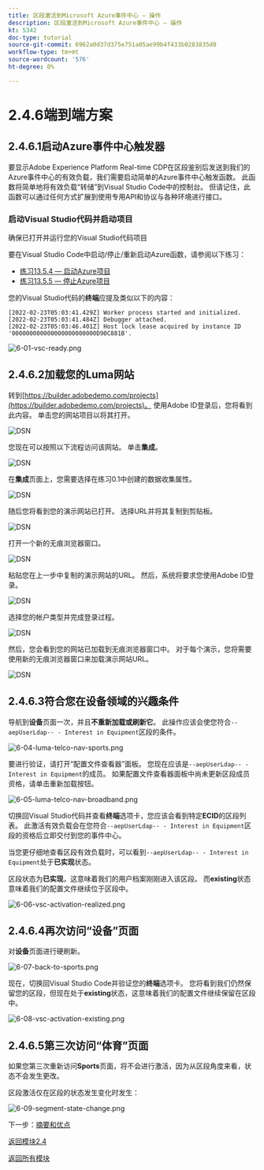 ```yaml
---
title: 区段激活到Microsoft Azure事件中心 — 操作
description: 区段激活到Microsoft Azure事件中心 — 操作
kt: 5342
doc-type: tutorial
source-git-commit: 6962a0d37d375e751a05ae99b4f433b0283835d0
workflow-type: tm+mt
source-wordcount: '576'
ht-degree: 0%

---
```


# 2.4.6端到端方案

## 2.4.6.1启动Azure事件中心触发器

要显示Adobe Experience Platform Real-time CDP在区段鉴别后发送到我们的Azure事件中心的有效负载，我们需要启动简单的Azure事件中心触发函数。 此函数将简单地将有效负载“转储”到Visual Studio Code中的控制台。 但请记住，此函数可以通过任何方式扩展到使用专用API和协议与各种环境进行接口。

### 启动Visual Studio代码并启动项目

确保已打开并运行您的Visual Studio代码项目

要在Visual Studio Code中启动/停止/重新启动Azure函数，请参阅以下练习：

- [练习13.5.4 — 启动Azure项目](./ex5.md)
- [练习13.5.5 — 停止Azure项目](./ex5.md)

您的Visual Studio代码的&#x200B;**终端**&#x200B;应提及类似以下的内容：

```code
[2022-02-23T05:03:41.429Z] Worker process started and initialized.
[2022-02-23T05:03:41.484Z] Debugger attached.
[2022-02-23T05:03:46.401Z] Host lock lease acquired by instance ID '000000000000000000000000D90C881B'.
```

![6-01-vsc-ready.png](./images/vsc31.png)

## 2.4.6.2加载您的Luma网站

转到[https://builder.adobedemo.com/projects](https://builder.adobedemo.com/projects)。 使用Adobe ID登录后，您将看到此内容。 单击您的网站项目以将其打开。

![DSN](./../../../modules/gettingstarted/gettingstarted/images/web8.png)

您现在可以按照以下流程访问该网站。 单击&#x200B;**集成**。

![DSN](./../../../modules/gettingstarted/gettingstarted/images/web1.png)

在&#x200B;**集成**&#x200B;页面上，您需要选择在练习0.1中创建的数据收集属性。

![DSN](./../../../modules/gettingstarted/gettingstarted/images/web2.png)

随后您将看到您的演示网站已打开。 选择URL并将其复制到剪贴板。

![DSN](./../../../modules/gettingstarted/gettingstarted/images/web3.png)

打开一个新的无痕浏览器窗口。

![DSN](./../../../modules/gettingstarted/gettingstarted/images/web4.png)

粘贴您在上一步中复制的演示网站的URL。 然后，系统将要求您使用Adobe ID登录。

![DSN](./../../../modules/gettingstarted/gettingstarted/images/web5.png)

选择您的帐户类型并完成登录过程。

![DSN](./../../../modules/gettingstarted/gettingstarted/images/web6.png)

然后，您会看到您的网站已加载到无痕浏览器窗口中。 对于每个演示，您将需要使用新的无痕浏览器窗口来加载演示网站URL。

![DSN](./../../../modules/gettingstarted/gettingstarted/images/web7.png)

## 2.4.6.3符合您在设备领域的兴趣条件

导航到&#x200B;**设备**&#x200B;页面一次，并且&#x200B;**不重新加载或刷新它**。 此操作应该会使您符合`--aepUserLdap-- - Interest in Equipment`区段的条件。

![6-04-luma-telco-nav-sports.png](./images/luma1.png)

要进行验证，请打开“配置文件查看器”面板。 您现在应该是`--aepUserLdap-- - Interest in Equipment`的成员。 如果配置文件查看器面板中尚未更新区段成员资格，请单击重新加载按钮。

![6-05-luma-telco-nav-broadband.png](./images/luma2.png)

切换回Visual Studio代码并查看&#x200B;**终端**&#x200B;选项卡，您应该会看到特定&#x200B;**ECID**&#x200B;的区段列表。 此激活有效负载会在您符合`--aepUserLdap-- - Interest in Equipment`区段的资格后立即交付到您的事件中心。

当您更仔细地查看区段有效负载时，可以看到`--aepUserLdap-- - Interest in Equipment`处于&#x200B;**已实现**&#x200B;状态。

区段状态为&#x200B;**已实现**，这意味着我们的用户档案刚刚进入该区段。 而&#x200B;**existing**&#x200B;状态意味着我们的配置文件继续位于区段中。

![6-06-vsc-activation-realized.png](./images/luma3.png)

## 2.4.6.4再次访问“设备”页面

对&#x200B;**设备**&#x200B;页面进行硬刷新。

![6-07-back-to-sports.png](./images/luma1.png)

现在，切换回Visual Studio Code并验证您的&#x200B;**终端**&#x200B;选项卡。 您将看到我们仍然保留您的区段，但现在处于&#x200B;**existing**&#x200B;状态，这意味着我们的配置文件继续保留在区段中。

![6-08-vsc-activation-existing.png](./images/luma4.png)

## 2.4.6.5第三次访问“体育”页面

如果您第三次重新访问&#x200B;**Sports**&#x200B;页面，将不会进行激活，因为从区段角度来看，状态不会发生更改。

区段激活仅在区段的状态发生变化时发生：

![6-09-segment-state-change.png](./images/6-09-segment-state-change.png)

下一步：[摘要和优点](./summary.md)

[返回模块2.4](./segment-activation-microsoft-azure-eventhub.md)

[返回所有模块](./../../../overview.md)
